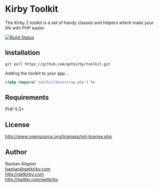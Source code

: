# Kirby Toolkit

The Kirby 2 toolkit is a set of handy classes and helpers which make your life with PHP easier.

[![Build Status](https://travis-ci.org/getkirby/toolkit.svg?branch=master)](https://travis-ci.org/getkirby/toolkit)

## Installation

````
git pull https://github.com/getkirby/toolkit.git
````

Adding the toolkit to your app…

```php
<?php require('toolkit/bootstrap.php') ?>
```

## Requirements

PHP 5.3+

## License 

<http://www.opensource.org/licenses/mit-license.php>

## Author

Bastian Allgeier   
<bastian@getkirby.com>  
<http://getkirby.com>  
<http://twitter.com/getkirby>
